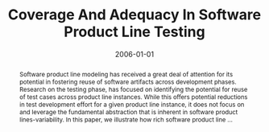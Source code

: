 ---
title: "Coverage And Adequacy In Software Product Line Testing"
abstract: "Software product line modeling has received a great deal of attention for its potential in fostering reuse of software artifacts across development phases. Research on the testing phase, has focused on identifying the potential for reuse of test cases across product line instances. While this offers potential reductions in test development effort for a given product line instance, it does not focus on and leverage the fundamental abstraction that is inherent in software product lines-variability. In this paper, we illustrate how rich software product line …"
date: 2006-01-01
venue: "Proceedings of the 2006 Workshop on Role of Software Architecture for Testing and Analysis, held in conjunction with the ACM SIGSOFT International Symposium on Software Testing and Analysis (ISSTA 2006), ROSATEA 2006, Portland, Maine, USA, July 17-20, 2006"
paperurl: https://dl.acm.org/doi/abs/10.1145/1147249.1147257
authors: "Myra B. Cohen, Matthew B. Dwyer and Jiangfan Shi"
awards: ""
---